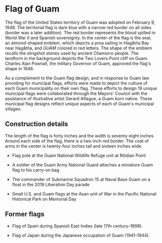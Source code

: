# Flag of Guam

The flag of the United States territory of Guam was adopted on February 9, 1948. The territorial flag is dark blue with a narrow red border on all sides (border was a later addition). The red border represents the blood spilled in World War II and Spanish sovereignty. In the center of the flag is the seal; an almond-shaped emblem, which depicts a proa sailing in Hagåtña Bay near Hagåtña, and *GUAM* colored in red letters. The shape of the emblem recalls the slingshot stones used by ancient Chamorro people. The landform in the background depicts the Two Lovers Point cliff on Guam. Charles Alan Pownall, the military Governor of Guam, approved the flag's shape in 1948.

As a complement to the Guam flag design, and in response to Guam law providing for municipal flags, efforts were made to depict the culture of each Guam municipality on their own flag. These efforts to design 19 unique municipal flags were collaborated through the Mayors' Council with the assistance of illustrative artist Gerard Aflague, a Guam born native. These municipal flag designs reflect unique aspects of each of Guam's municipal villages.

## Construction details

The length of the flag is forty inches and the width is seventy-eight inches. Around each side of the flag, there is a two-inch red border. The coat of arms in the center is twenty-four inches tall and sixteen inches wide.

- Flag pole at the Guam National Wildlife Refuge unit at Ritidian Point

- A soldier of the Guam Army National Guard attaches a miniature Guam flag to his carry-on bag

- The commander of Submarine Squadron 15 at Naval Base Guam on a float in the 2019 Liberation Day parade

- Small U.S. and Guam flags at the Asan unit of War in the Pacific National Historical Park on Memorial Day

## Former flags

- Flag of Spain during Spanish East Indies (late 17th century–1898). 

- Flag of Japan during the Japanese occupation of Guam (1941–1944). 

